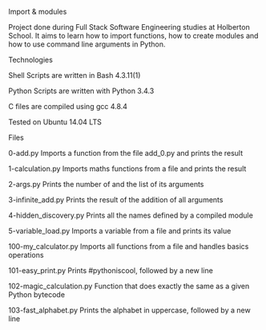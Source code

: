 Import & modules


Project done during Full Stack Software Engineering studies at Holberton School. It aims to learn how to import functions, how to create modules and how to use command line arguments in Python.

Technologies

Shell Scripts are written in Bash 4.3.11(1)

Python Scripts are written with Python 3.4.3

C files are compiled using gcc 4.8.4

Tested on Ubuntu 14.04 LTS

Files

0-add.py	Imports a function from the file add_0.py and prints the result

1-calculation.py	Imports maths functions from a file and prints the result

2-args.py	Prints the number of and the list of its arguments

3-infinite_add.py	Prints the result of the addition of all arguments

4-hidden_discovery.py	Prints all the names defined by a compiled module

5-variable_load.py	Imports a variable from a file and prints its value

100-my_calculator.py	Imports all functions from a file and handles basics operations

101-easy_print.py	Prints #pythoniscool, followed by a new line

102-magic_calculation.py	Function that does exactly the same as a given Python bytecode

103-fast_alphabet.py	Prints the alphabet in uppercase, followed by a new line
